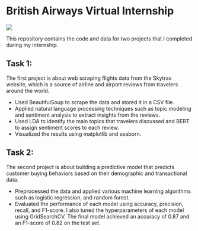 # British Airways Virtual Internship

<img src="https://drive.google.com/file/d/1n-tMZqt5QX5nK5bGvcySC1qwTOWaIoi1/view?usp=drive_link">

This repository contains the code and data for two projects that I completed during my internship.

## Task 1: 
The first project is about web scraping flights data from the Skytrax website, which is a source of airline and airport reviews from travelers around the world. 
* Used BeautifulSoup to scrape the data and stored it in a CSV file.
* Applied natural language processing techniques such as topic modeling and sentiment analysis to extract insights from the reviews.
* Used LDA to identify the main topics that travelers discussed and BERT to assign sentiment scores to each review.
* Visualized the results using matplotlib and seaborn.

## Task 2:
The second project is about building a predictive model that predicts customer buying behaviors based on their demographic and transactional data. 
* Preprocessed the data and applied various machine learning algorithms such as logistic regression, and random forest.
* Evaluated the performance of each model using accuracy, precision, recall, and F1-score. I also tuned the hyperparameters of each model using GridSearchCV. The final model achieved an accuracy of 0.87 and an F1-score of 0.82 on the test set.

